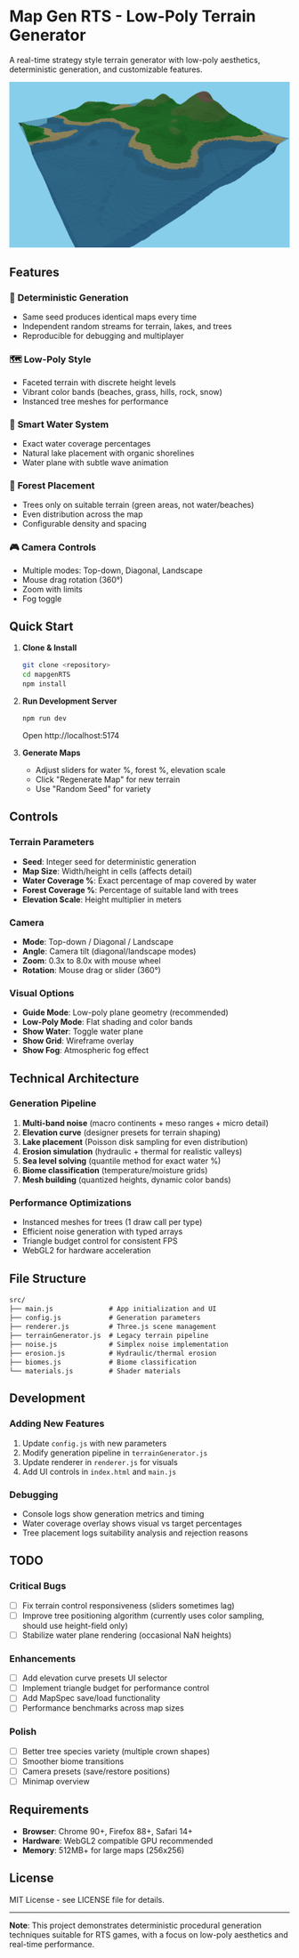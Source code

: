 # Map Gen RTS - Low-Poly Terrain Generator

A real-time strategy style terrain generator with low-poly aesthetics, deterministic generation, and customizable features.

![Main Terrain Screenshot](main.png)

## Features

### 🎯 **Deterministic Generation**
- Same seed produces identical maps every time
- Independent random streams for terrain, lakes, and trees
- Reproducible for debugging and multiplayer

### 🗺️ **Low-Poly Style**
- Faceted terrain with discrete height levels
- Vibrant color bands (beaches, grass, hills, rock, snow)
- Instanced tree meshes for performance

### 🌊 **Smart Water System**
- Exact water coverage percentages
- Natural lake placement with organic shorelines
- Water plane with subtle wave animation

### 🌳 **Forest Placement**
- Trees only on suitable terrain (green areas, not water/beaches)
- Even distribution across the map
- Configurable density and spacing

### 🎮 **Camera Controls**
- Multiple modes: Top-down, Diagonal, Landscape
- Mouse drag rotation (360°)
- Zoom with limits
- Fog toggle

## Quick Start

1. **Clone & Install**
   ```bash
   git clone <repository>
   cd mapgenRTS
   npm install
   ```

2. **Run Development Server**
   ```bash
   npm run dev
   ```
   Open http://localhost:5174

3. **Generate Maps**
   - Adjust sliders for water %, forest %, elevation scale
   - Click "Regenerate Map" for new terrain
   - Use "Random Seed" for variety

## Controls

### **Terrain Parameters**
- **Seed**: Integer seed for deterministic generation
- **Map Size**: Width/height in cells (affects detail)
- **Water Coverage %**: Exact percentage of map covered by water
- **Forest Coverage %**: Percentage of suitable land with trees
- **Elevation Scale**: Height multiplier in meters

### **Camera**
- **Mode**: Top-down / Diagonal / Landscape
- **Angle**: Camera tilt (diagonal/landscape modes)
- **Zoom**: 0.3x to 8.0x with mouse wheel
- **Rotation**: Mouse drag or slider (360°)

### **Visual Options**
- **Guide Mode**: Low-poly plane geometry (recommended)
- **Low-Poly Mode**: Flat shading and color bands
- **Show Water**: Toggle water plane
- **Show Grid**: Wireframe overlay
- **Show Fog**: Atmospheric fog effect

## Technical Architecture

### **Generation Pipeline**
1. **Multi-band noise** (macro continents + meso ranges + micro detail)
2. **Elevation curve** (designer presets for terrain shaping)
3. **Lake placement** (Poisson disk sampling for even distribution)
4. **Erosion simulation** (hydraulic + thermal for realistic valleys)
5. **Sea level solving** (quantile method for exact water %)
6. **Biome classification** (temperature/moisture grids)
7. **Mesh building** (quantized heights, dynamic color bands)

### **Performance Optimizations**
- Instanced meshes for trees (1 draw call per type)
- Efficient noise generation with typed arrays
- Triangle budget control for consistent FPS
- WebGL2 for hardware acceleration

## File Structure

```
src/
├── main.js              # App initialization and UI
├── config.js            # Generation parameters
├── renderer.js          # Three.js scene management
├── terrainGenerator.js  # Legacy terrain pipeline
├── noise.js             # Simplex noise implementation
├── erosion.js           # Hydraulic/thermal erosion
├── biomes.js            # Biome classification
└── materials.js         # Shader materials
```

## Development

### **Adding New Features**
1. Update `config.js` with new parameters
2. Modify generation pipeline in `terrainGenerator.js`
3. Update renderer in `renderer.js` for visuals
4. Add UI controls in `index.html` and `main.js`

### **Debugging**
- Console logs show generation metrics and timing
- Water coverage overlay shows visual vs target percentages
- Tree placement logs suitability analysis and rejection reasons

## TODO

### **Critical Bugs**
- [ ] Fix terrain control responsiveness (sliders sometimes lag)
- [ ] Improve tree positioning algorithm (currently uses color sampling, should use height-field only)
- [ ] Stabilize water plane rendering (occasional NaN heights)

### **Enhancements**
- [ ] Add elevation curve presets UI selector
- [ ] Implement triangle budget for performance control
- [ ] Add MapSpec save/load functionality
- [ ] Performance benchmarks across map sizes

### **Polish**
- [ ] Better tree species variety (multiple crown shapes)
- [ ] Smoother biome transitions
- [ ] Camera presets (save/restore positions)
- [ ] Minimap overview

## Requirements

- **Browser**: Chrome 90+, Firefox 88+, Safari 14+
- **Hardware**: WebGL2 compatible GPU recommended
- **Memory**: 512MB+ for large maps (256x256)

## License

MIT License - see LICENSE file for details.

---

**Note**: This project demonstrates deterministic procedural generation techniques suitable for RTS games, with a focus on low-poly aesthetics and real-time performance.